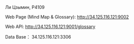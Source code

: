 Ли Цзымин, P4109


Web Page (Mind Map & Glossary): http://34.125.116.121:9002


Web API: http://34.125.116.121:9001/glossary

Data Base： 34.125.116.121:3306
